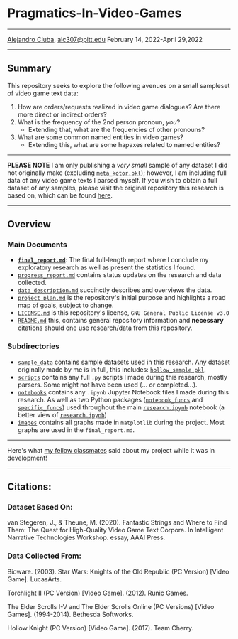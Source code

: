 # Pragmatics-In-Video-Games
***
[Alejandro Ciuba](https://alejandrociuba.github.io), alc307@pitt.edu
February 14, 2022-April 29,2022
***
## Summary
This repository seeks to explore the following avenues on a small sampleset of video game text data:
1. How are orders/requests realized in video game dialogues? Are there more direct or indirect orders?
2. What is the frequency of the 2nd person pronoun, _you_? 
    * Extending that, what are the frequencies of other pronouns?
3. What are some common named entities in video games?
    * Extending this, what are some hapaxes related to named entities?
***
**PLEASE NOTE** I am only publishing a _very small_ sample of any dataset I did not originally make (excluding [`meta_kotor.pkl`](https://github.com/Data-Science-for-Linguists-2022/Pragmatics-In-Video-Games/tree/main/sample_data/meta_kotor.pkl)); however, I am including full data of any video game texts I parsed myself. If you wish to obtain a full dataset of any samples, please visit the original repository this research is based on, which can be found [here](https://github.com/hmi-utwente/video-game-text-corpora).
***
## Overview
### Main Documents
* [**`final_report.md`**](https://github.com/Data-Science-for-Linguists-2022/Pragmatics-In-Video-Games/blob/main/final_report.md): The final full-length report where I conclude my exploratory research as well as present the statistics I found.
* [`progress_report.md`](https://github.com/Data-Science-for-Linguists-2022/Pragmatics-In-Video-Games/blob/main/progress_report.md) contains status updates on the research and data collected.
* [`data_description.md`](https://github.com/Data-Science-for-Linguists-2022/Pragmatics-In-Video-Games/blob/main/data_description.md) succinctly describes and overviews the data. 
* [`project_plan.md`](https://github.com/Data-Science-for-Linguists-2022/Pragmatics-In-Video-Games/blob/main/project_plan.md) is the repository's initial purpose and highlights a road map of goals, subject to change.
* [`LICENSE.md`](https://github.com/Data-Science-for-Linguists-2022/Pragmatics-In-Video-Games/blob/main/LICENSE.md) is this repository's license, `GNU General Public License v3.0`
* [`README.md`](https://github.com/Data-Science-for-Linguists-2022/Pragmatics-In-Video-Games/blob/main/README.md) this, contains general repository information and **necessary** citations should one use research/data from this repository.

### Subdirectories
* [`sample_data`](https://github.com/Data-Science-for-Linguists-2022/Pragmatics-In-Video-Games/tree/main/sample_data) contains sample datasets used in this research. Any dataset originally made by me is in full, this includes: [`hollow_sample.pkl`](https://github.com/Data-Science-for-Linguists-2022/Pragmatics-In-Video-Games/blob/main/sample_data/hollow_sample.pkl).
* [`scripts`](https://github.com/Data-Science-for-Linguists-2022/Pragmatics-In-Video-Games/tree/main/scripts) contains any full `.py` scripts I made during this research, mostly parsers. Some might not have been used (... or completed...).
* [`notebooks`](https://github.com/Data-Science-for-Linguists-2022/Pragmatics-In-Video-Games/tree/main/notebooks) contains any `.ipynb` Jupyter Notebook files I made during this research. As well as two Python packages ([`notebook_funcs`](https://github.com/Data-Science-for-Linguists-2022/Pragmatics-In-Video-Games/tree/main/notebooks/notebook_funcs) and [`specific_funcs`](https://github.com/Data-Science-for-Linguists-2022/Pragmatics-In-Video-Games/tree/main/notebooks/specific_funcs)) used throughout the main [`research.ipynb`](https://github.com/Data-Science-for-Linguists-2022/Pragmatics-In-Video-Games/tree/main/notebooks/research.ipynb) notebook (a better view of [`research.ipynb`](https://nbviewer.jupyter.org/github.com/Data-Science-for-Linguists-2022/Pragmatics-In-Video-Games/tree/main/notebooks/research.ipynb))
* [`images`](https://github.com/Data-Science-for-Linguists-2022/Pragmatics-In-Video-Games/tree/main/images) contains all graphs made in `matplotlib` during the project. Most graphs are used in the `final_report.md`.
***
Here's what [my fellow classmates](https://github.com/Data-Science-for-Linguists-2022/Class-Lounge/blob/main/guestbooks/guestbook_alejandro.md) said about my project while it was in development!
***
## Citations:
### Dataset Based On:
van Stegeren, J., & Theune, M. (2020). Fantastic Strings and Where to Find Them: The Quest for High-Quality Video Game Text Corpora. In Intelligent Narrative Technologies Workshop. essay, AAAI Press.

### Data Collected From:
Bioware. (2003). Star Wars: Knights of the Old Republic (PC Version) [Video Game]. LucasArts.

Torchlight II (PC Version) [Video Game]. (2012). Runic Games.

The Elder Scrolls I-V and The Elder Scrolls Online (PC Versions) [Video Games]. (1994-2014). Bethesda Softworks.

Hollow Knight (PC Version) [Video Game]. (2017). Team Cherry.
